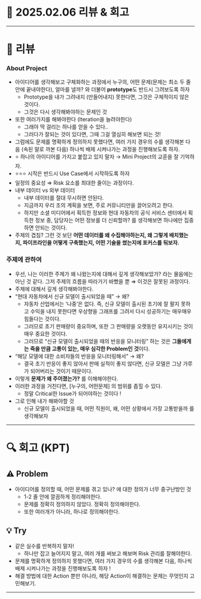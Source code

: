 # 📅 2025.02.06 리뷰 & 회고

---

# 📝 리뷰

### About Project

- 아이디어를 생각해보고 구체화하는 과정에서 누구의, 어떤 문제(문제는 최소 두 줄 안에 끝내야한다), 얼마를 낼까? 와 더불어 **prototype**도 반드시 그려보도록 하자
  - Prototype을 내가 그려내지 (만들어내지) 못한다면, 그것은 구체적이지 않은 것이다.
  - 그것은 다시 생각해봐야하는 문제인 것
- 또한 여러가지를 해봐야한다 (Iteration을 늘려야한다)
  - 그래야 딱 걸리는 하나를 얻을 수 있다..
  - 그러다가 잘되는 것이 있다면, 그때 그걸 열심히 해보면 되는 것!
- 그럼에도 문제를 명확하게 정의하지 못했다면, 여러 가지 경우의 수를 생각해본 다음 (속된 말로 까본 다음) 하나씩 배제 시켜나가는 과정을 진행해보도록 하자.
- ⭐️ 하나의 아이디어를 가지고 붙잡고 있지 말자 → Mini Project의 교훈을 잘 기억하자.
- ⭐️⭐️⭐️ 시작은 반드시 Use Case에서 시작하도록 하자
- 일정의 중요성 ⇒ Risk 요소를 최대한 줄이는 과정이다.
- 내부 데이터 vs 외부 데이터
  - 내부 데이터를 절대 무시하면 안된다.
  - 지금까지 우리 조의 계획을 보면, 주로 커뮤니티만을 끌어오려고 한다.
  - 하지만 소셜 미디어에서 획득한 정보와 현대 자동차의 공식 서비스 센터에서 획득한 정보 중, 담당자는 어떤 정보를 더 신뢰할까? 를 생각해보면 하나에만 집중하면 안되는 것이다.
- 주제의 겹침? 그런 것 보단 **어떤 데이터를 왜 수집해야하는지, 왜 그렇게 배치했는지, 파이프라인을 어떻게 구축했는지, 어떤 기술을 썼는지에 포커스를 둬보자.**

### 주제에 관하여

- 우선, 나는 이러한 주제가 왜 나왔는지에 대해서 깊게 생각해보았가? 라는 물음에는 아닌 것 같다. 그저 주제의 흐름을 따라가기 바빴을 뿐 ⇒ 이것은 잘못된 과정이다.
- 주제에 대해서 깊게 생각해봐야한다.
- “현대 자동차에서 신규 모델이 출시되었을 때” → 왜?
  - 자동차 산업에서는 ‘나중’은 없다. 즉, 신규 모델이 출시된 초기에 잘 팔지 못하고 수익을 내지 못한다면 우상향을 그래프를 그려서 다시 성공하기는 매우매우 힘들다는 것이다.
  - 그러므로 초기 판매량이 중요하며, 또한 그 판매량을 오랫동안 유지시키는 것이 매우 중요한 것이다.
  - 그러므로 “신규 모델이 출시되었을 때의 반응을 모니터링” 하는 것은 **그들에게는 죽을 만큼 고통이 있는, 매우 심각한 Problem인 것**이다.
- “해당 모델에 대한 소비자들의 반응을 모니터링해서” → 왜?
  - 결국 초기 반응이 좋지 않아서 판매 실적이 좋지 않다면, 신규 모델은 그냥 가루가 되어버리는 것이기 때문이다.
- 이렇게 **문제가 왜 주어졌는가?** 를 이해해야한다.
- 이러한 과정을 거친다면, [누구의, 어떤문제] 의 범위를 좁힐 수 있다.
  - 정말 Critical한 Issue가 되어야하는 것이다 !
- 그로 인해 내가 해봐야할 것
  - 신규 모델이 출시되었을 때, 어떤 직원이, 왜, 어떤 상황에서 가장 고통받을까 를 생각해보자

---

# 🔍 회고 (KPT)

## ⚠️ Problem

- 아이디어를 정의할 때, 어떤 문제를 겪고 있나? 에 대한 정의가 너무 중구난방인 것
  - 1-2 줄 안에 깔끔하게 정리해야한다.
  - 문제를 정확히 정의하지 않았다. 정확히 정의해야한다.
  - 또한 여러개가 아니라, 하나로 정의해야한다.

## 💡 Try

- 같은 실수를 반복하지 말자!
  - 하나만 잡고 늘어지지 말고, 여러 개를 써보고 해보며 Risk 관리를 잘해야한다.
- 문제를 명확하게 정의하지 못했다면, 여러 가지 경우의 수를 생각해본 다음, 하나씩 배제 시켜나가는 과정을 진행해보도록 하자 !
- 해결 방법에 대한 Action 뿐만 아니라, 해당 Action이 해결하는 문제는 무엇인지 고민해보기.

---
